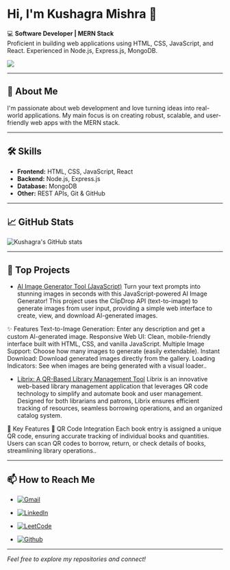 # Hi, I'm Kushagra Mishra 👋

💻 **Software Developer | MERN Stack**  
Proficient in building web applications using HTML, CSS, JavaScript, and React. Experienced in Node.js, Express.js, MongoDB.

<img src="https://github.com/Anmol-Baranwal/Cool-GIFs-For-GitHub/assets/74038190/0c7eb6ed-663b-4ce4-bfbd-18239a38ba1b">

---

## 🚀 About Me

I'm passionate about web development and love turning ideas into real-world applications. My main focus is on creating robust, scalable, and user-friendly web apps with the MERN stack.

---

## 🛠️ Skills

- **Frontend:** HTML, CSS, JavaScript, React
- **Backend:** Node.js, Express.js
- **Database:** MongoDB
- **Other:** REST APIs, Git & GitHub

---

## 📈 GitHub Stats

![Kushagra's GitHub stats](https://github-readme-stats.vercel.app/api?username=kushagramishra22&show_icons=true&theme=radical)

---

## 🌟 Top Projects

<!-- Pin your best projects here by editing this section. Example: -->
- [AI Image Generator Tool (JavaScript)](https://github.com/kushagramishra22/AI_image_generator) Turn your text prompts into stunning images in seconds with this JavaScript-powered AI Image Generator!
This project uses the ClipDrop API (text-to-image) to generate images from user input, providing a simple web interface to create, view, and download AI-generated images.

✨ Features
Text-to-Image Generation: Enter any description and get a custom AI-generated image.
Responsive Web UI: Clean, mobile-friendly interface built with HTML, CSS, and vanilla JavaScript.
Multiple Image Support: Choose how many images to generate (easily extendable).
Instant Download: Download generated images directly from the gallery.
Loading Indicators: See when images are being generated with a visual loader..

- [Librix: A QR-Based Library Management Tool](https://github.com/kushagramishra22/Librix_a-library-managment-tool) Librix is an innovative web-based library management application that leverages QR code technology to simplify and automate book and user management. Designed for both librarians and patrons, Librix ensures efficient tracking of resources, seamless borrowing operations, and an organized catalog system.

🚀 Key Features
📱 QR Code Integration
Each book entry is assigned a unique QR code, ensuring accurate tracking of individual books and quantities.
Users can scan QR codes to borrow, return, or check details of books, streamlining library operations..

---

## 📫 How to Reach Me
- [![Gmail](https://img.shields.io/badge/Gmail-D14836?style=for-the-badge&logo=gmail&logoColor=white)](mailto:kushagra.personal.work@gmail.com)

- [![LinkedIn](https://img.shields.io/badge/LinkedIn-blue?style=for-the-badge&logo=linkedin&logoColor=white)](https://www.linkedin.com/in/kushagra-mishra22/)

- [![LeetCode](https://img.shields.io/badge/LeetCode-black?style=for-the-badge&logo=leetcode&logoColor=yellow)](https://leetcode.com/your-username/)

- [![Github](https://img.shields.io/badge/Github-white?style=for-the-badge&logo=Github&logoColor=grey)](https://github.com/kushagramishra22)


---

*Feel free to explore my repositories and connect!*




